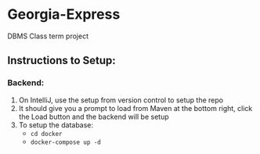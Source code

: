 # Georgia-Express
DBMS Class term project

## Instructions to Setup:
### Backend:
1. On IntelliJ, use the setup from version control to setup the repo
2. It should give you a prompt to load from Maven at the bottom right, click the Load button and the backend will be setup
3. To setup the database:
   - `cd docker`
   - `docker-compose up -d`
